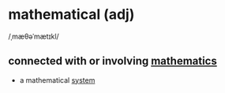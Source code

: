 # mathematical (adj)

/ˌmæθəˈmætɪkl/

## connected with or involving [mathematics](mathematics-n.md#the-study-of-numbers-and-shapes)

- a mathematical [system](../s/system-n.md#an-organized-set-of-ideas-or-theories-or-a-particular-way-of-doing-something-hệ-thống)